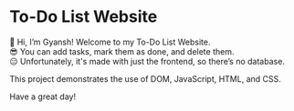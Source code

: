 # To-Do List Website

👋 Hi, I’m Gyansh! Welcome to my To-Do List Website.  
😎 You can add tasks, mark them as done, and delete them.  
😑 Unfortunately, it's made with just the frontend, so there’s no database.  

This project demonstrates the use of DOM, JavaScript, HTML, and CSS.

Have a great day!
